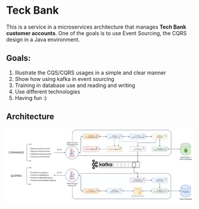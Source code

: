 # Teck Bank

This is a service in a microservices architecture that manages **Tech Bank customer accounts**. One of the goals is to use Event Sourcing, the CQRS design in a Java environment.

## Goals:

1. Illustrate the CQS/CQRS usages in a simple and clear manner
2. Show how using kafka in event sourcing
3. Training in database use and reading and writing
4. Use different technologies
5. Having fun :) 

## Architecture

![Architecture](Schema-Event-Sourcing-Java.png)